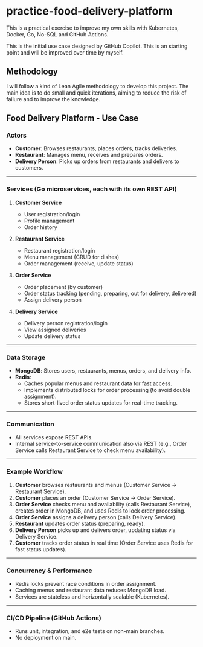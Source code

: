 # practice-food-delivery-platform

This is a practical exercise to improve my own skills with Kubernetes, Docker, Go, No-SQL and GitHub Actions.

This is the initial use case designed by GitHub Copilot. This is an starting point and will be improved over time by myself.

## Methodology

I will follow a kind of Lean Agile methodology to develop this project. The main idea is to do small and quick iterations, aiming to reduce the risk of failure and to improve the knowledge.

## Food Delivery Platform - Use Case

### Actors

- **Customer**: Browses restaurants, places orders, tracks deliveries.
- **Restaurant**: Manages menu, receives and prepares orders.
- **Delivery Person**: Picks up orders from restaurants and delivers to customers.

---

### Services (Go microservices, each with its own REST API)

1. **Customer Service**
    - User registration/login
    - Profile management
    - Order history

2. **Restaurant Service**
    - Restaurant registration/login
    - Menu management (CRUD for dishes)
    - Order management (receive, update status)

3. **Order Service**
    - Order placement (by customer)
    - Order status tracking (pending, preparing, out for delivery, delivered)
    - Assign delivery person

4. **Delivery Service**
    - Delivery person registration/login
    - View assigned deliveries
    - Update delivery status

---

### Data Storage

- **MongoDB**: Stores users, restaurants, menus, orders, and delivery info.
- **Redis**:
    - Caches popular menus and restaurant data for fast access.
    - Implements distributed locks for order processing (to avoid double assignment).
    - Stores short-lived order status updates for real-time tracking.

---

### Communication

- All services expose REST APIs.
- Internal service-to-service communication also via REST (e.g., Order Service calls Restaurant Service to check menu availability).

---

### Example Workflow

1. **Customer** browses restaurants and menus (Customer Service → Restaurant Service).
2. **Customer** places an order (Customer Service → Order Service).
3. **Order Service** checks menu and availability (calls Restaurant Service), creates order in MongoDB, and uses Redis to lock order processing.
4. **Order Service** assigns a delivery person (calls Delivery Service).
5. **Restaurant** updates order status (preparing, ready).
6. **Delivery Person** picks up and delivers order, updating status via Delivery Service.
7. **Customer** tracks order status in real time (Order Service uses Redis for fast status updates).

---

### Concurrency & Performance

- Redis locks prevent race conditions in order assignment.
- Caching menus and restaurant data reduces MongoDB load.
- Services are stateless and horizontally scalable (Kubernetes).

---

### CI/CD Pipeline (GitHub Actions)

- Runs unit, integration, and e2e tests on non-main branches.
- No deployment on main.
